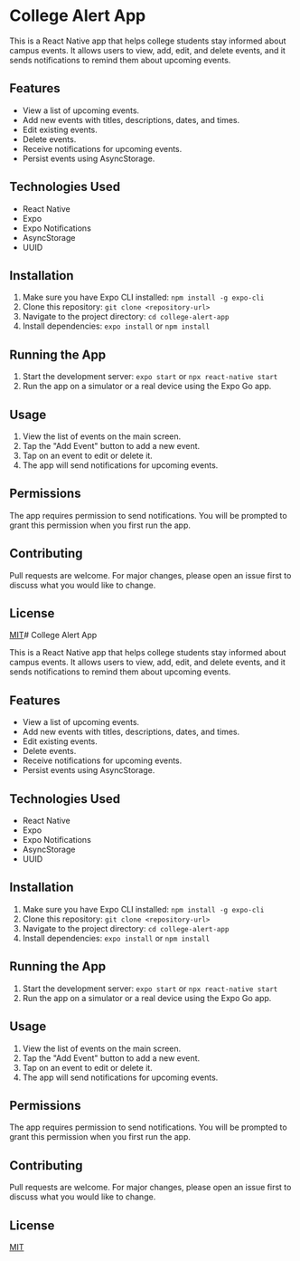 # College Alert App

This is a React Native app that helps college students stay informed about campus events. It allows users to view, add, edit, and delete events, and it sends notifications to remind them about upcoming events.

## Features

- View a list of upcoming events.
- Add new events with titles, descriptions, dates, and times.
- Edit existing events.
- Delete events.
- Receive notifications for upcoming events.
- Persist events using AsyncStorage.

## Technologies Used

- React Native
- Expo
- Expo Notifications
- AsyncStorage
- UUID

## Installation

1.  Make sure you have Expo CLI installed: `npm install -g expo-cli`
2.  Clone this repository: `git clone <repository-url>`
3.  Navigate to the project directory: `cd college-alert-app`
4.  Install dependencies: `expo install` or `npm install`

## Running the App

1.  Start the development server: `expo start` or `npx react-native start`
2.  Run the app on a simulator or a real device using the Expo Go app.

## Usage

1.  View the list of events on the main screen.
2.  Tap the "Add Event" button to add a new event.
3.  Tap on an event to edit or delete it.
4.  The app will send notifications for upcoming events.

## Permissions

The app requires permission to send notifications. You will be prompted to grant this permission when you first run the app.

## Contributing

Pull requests are welcome. For major changes, please open an issue first to discuss what you would like to change.

## License

[MIT](https://choosealicense.com/licenses/mit/)# College Alert App

This is a React Native app that helps college students stay informed about campus events. It allows users to view, add, edit, and delete events, and it sends notifications to remind them about upcoming events.

## Features

- View a list of upcoming events.
- Add new events with titles, descriptions, dates, and times.
- Edit existing events.
- Delete events.
- Receive notifications for upcoming events.
- Persist events using AsyncStorage.

## Technologies Used

- React Native
- Expo
- Expo Notifications
- AsyncStorage
- UUID

## Installation

1.  Make sure you have Expo CLI installed: `npm install -g expo-cli`
2.  Clone this repository: `git clone <repository-url>`
3.  Navigate to the project directory: `cd college-alert-app`
4.  Install dependencies: `expo install` or `npm install`

## Running the App

1.  Start the development server: `expo start` or `npx react-native start`
2.  Run the app on a simulator or a real device using the Expo Go app.

## Usage

1.  View the list of events on the main screen.
2.  Tap the "Add Event" button to add a new event.
3.  Tap on an event to edit or delete it.
4.  The app will send notifications for upcoming events.

## Permissions

The app requires permission to send notifications. You will be prompted to grant this permission when you first run the app.

## Contributing

Pull requests are welcome. For major changes, please open an issue first to discuss what you would like to change.

## License

[MIT](https://choosealicense.com/licenses/mit/)
